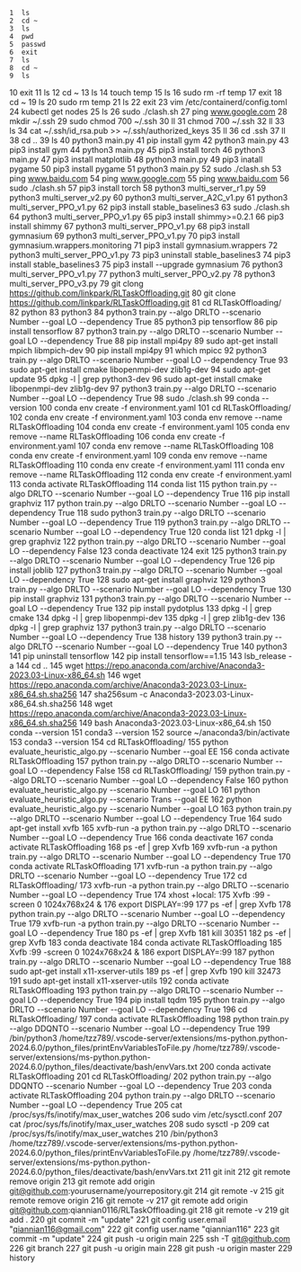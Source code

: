     1  ls
    2  cd ~
    3  ls
    4  pwd
    5  passwd
    6  exit
    7  ls
    8  cd ~
    9  ls
   10  exit
   11  ls
   12  cd ~
   13  ls
   14  touch temp
   15  ls
   16  sudo rm -rf temp
   17  exit
   18  cd ~
   19  ls
   20  sudo rm temp 
   21  ls
   22  exit
   23  vim /etc/containerd/config.toml
   24  kubectl get nodes
   25  ls
   26  sudo ./clash.sh
   27  ping www.google.com
   28  mkdir ~/.ssh
   29  sudo chmod 700 ~/.ssh
   30  ll
   31  chmod 700 ~/.ssh
   32  ll
   33  ls
   34  cat ~/.ssh/id_rsa.pub >> ~/.ssh/authorized_keys
   35  ll
   36  cd .ssh
   37  ll
   38  cd ..
   39  ls
   40  python3 main.py 
   41  pip install gym
   42  python3 main.py 
   43  pip3 install gym
   44  python3 main.py 
   45  pip3 install torch
   46  python3 main.py 
   47  pip3 install matplotlib
   48  python3 main.py 
   49  pip3 inatall pygame
   50  pip3 install pygame
   51  python3 main.py 
   52  sudo ./clash.sh
   53  ping www.baidu.com
   54  ping www.google.com
   55  ping www.baidu.com
   56  sudo ./clash.sh
   57  pip3 install torch
   58  python3 multi_server_r1.py 
   59  python3 multi_server_v2.py 
   60  python3 multi_server_A2C_v1.py 
   61  python3 multi_server_PPO_v1.py 
   62  pip3 install stable_baselines3
   63  sudo ./clash.sh
   64  python3 multi_server_PPO_v1.py 
   65  pip3 install shimmy>=0.2.1
   66  pip3 install shimmy
   67  python3 multi_server_PPO_v1.py 
   68  pip3 install gymnasium
   69  python3 multi_server_PPO_v1.py 
   70  pip3 install gymnasium.wrappers.monitoring
   71  pip3 install gymnasium.wrappers
   72  python3 multi_server_PPO_v1.py 
   73  pip3 uninstall stable_baselines3
   74  pip3 install stable_baselines3
   75  pip3 install --upgrade gymnasium
   76  python3 multi_server_PPO_v1.py 
   77  python3 multi_server_PPO_v2.py 
   78  python3 multi_server_PPO_v3.py 
   79  git clong https://github.com/linkpark/RLTaskOffloading.git
   80  git clone https://github.com/linkpark/RLTaskOffloading.git
   81  cd RLTaskOffloading/
   82  python
   83  python3
   84  python3 train.py --algo DRLTO --scenario Number --goal LO --dependency True 
   85  python3 pip tensorflow
   86  pip install tensorflow
   87  python3 train.py --algo DRLTO --scenario Number --goal LO --dependency True 
   88  pip install mpi4py
   89  sudo apt-get install mpich libmpich-dev
   90  pip install mpi4py
   91  which mpicc
   92  python3 train.py --algo DRLTO --scenario Number --goal LO --dependency True 
   93  sudo apt-get install cmake libopenmpi-dev zlib1g-dev
   94  sudo apt-get update
   95  dpkg -l | grep python3-dev
   96  sudo apt-get install cmake libopenmpi-dev zlib1g-dev
   97  python3 train.py --algo DRLTO --scenario Number --goal LO --dependency True 
   98  sudo ./clash.sh
   99  conda --version
  100  conda env create -f environment.yaml
  101  cd RLTaskOffloading/
  102  conda env create -f environment.yaml
  103  conda env remove --name RLTaskOffloading
  104  conda env create -f environment.yaml
  105  conda env remove --name RLTaskOffloading
  106  conda env create -f environment.yaml
  107  conda env remove --name RLTaskOffloading
  108  conda env create -f environment.yaml
  109  conda env remove --name RLTaskOffloading
  110  conda env create -f environment.yaml
  111  conda env remove --name RLTaskOffloading
  112  conda env create -f environment.yaml
  113  conda activate RLTaskOffloading
  114  conda list
  115  python train.py --algo DRLTO --scenario Number --goal LO --dependency True 
  116  pip install graphviz
  117  python train.py --algo DRLTO --scenario Number --goal LO --dependency True 
  118  sudo python3 train.py --algo DRLTO --scenario Number --goal LO --dependency True 
  119  python3 train.py --algo DRLTO --scenario Number --goal LO --dependency True 
  120  conda list
  121  dpkg -l | grep graphviz
  122  python train.py --algo DRLTO --scenario Number --goal LO --dependency False 
  123  conda deactivate
  124  exit
  125  python3 train.py --algo DRLTO --scenario Number --goal LO --dependency True 
  126  pip install joblib
  127  python3 train.py --algo DRLTO --scenario Number --goal LO --dependency True 
  128  sudo apt-get install graphviz
  129  python3 train.py --algo DRLTO --scenario Number --goal LO --dependency True 
  130  pip install graphviz
  131  python3 train.py --algo DRLTO --scenario Number --goal LO --dependency True 
  132  pip install pydotplus
  133  dpkg -l | grep cmake
  134  dpkg -l | grep libopenmpi-dev
  135  dpkg -l | grep zlib1g-dev
  136  dpkg -l | grep graphviz
  137  python3 train.py --algo DRLTO --scenario Number --goal LO --dependency True 
  138  history
  139  python3 train.py --algo DRLTO --scenario Number --goal LO --dependency True 
  140  python3
  141  pip uninstall tensorflow
  142  pip install tensorflow==1.15
  143  lsb_release -a
  144  cd ..
  145  wget https://repo.anaconda.com/archive/Anaconda3-2023.03-Linux-x86_64.sh
  146  wget https://repo.anaconda.com/archive/Anaconda3-2023.03-Linux-x86_64.sh.sha256
  147  sha256sum -c Anaconda3-2023.03-Linux-x86_64.sh.sha256
  148  wget https://repo.anaconda.com/archive/Anaconda3-2023.03-Linux-x86_64.sh.sha256
  149  bash Anaconda3-2023.03-Linux-x86_64.sh
  150  conda --version
  151  conda3 --version
  152  source ~/anaconda3/bin/activate
  153  conda3 --version
  154  cd RLTaskOffloading/
  155  python evaluate_heuristic_algo.py --scenario Number --goal EE
  156  conda activate RLTaskOffloading
  157  python train.py --algo DRLTO --scenario Number --goal LO --dependency False 
  158  cd RLTaskOffloading/
  159  python train.py --algo DRLTO --scenario Number --goal LO --dependency False 
  160  python evaluate_heuristic_algo.py --scenario Number --goal LO
  161  python evaluate_heuristic_algo.py --scenario Trans --goal EE
  162  python evaluate_heuristic_algo.py --scenario Number --goal LO
  163  python train.py --algo DRLTO --scenario Number --goal LO --dependency True 
  164  sudo apt-get install xvfb
  165  xvfb-run -a python train.py --algo DRLTO --scenario Number --goal LO --dependency True
  166  conda deactivate
  167  conda activate RLTaskOffloading
  168  ps -ef | grep Xvfb
  169  xvfb-run -a python train.py --algo DRLTO --scenario Number --goal LO --dependency True
  170  conda activate RLTaskOffloading
  171  xvfb-run -a python train.py --algo DRLTO --scenario Number --goal LO --dependency True
  172  cd RLTaskOffloading/
  173  xvfb-run -a python train.py --algo DRLTO --scenario Number --goal LO --dependency True
  174  xhost +local:
  175  Xvfb :99 -screen 0 1024x768x24 &
  176  export DISPLAY=:99
  177  ps -ef | grep Xvfb
  178  python train.py --algo DRLTO --scenario Number --goal LO --dependency True
  179  xvfb-run -a python train.py --algo DRLTO --scenario Number --goal LO --dependency True
  180  ps -ef | grep Xvfb
  181  kill 30351
  182  ps -ef | grep Xvfb
  183  conda deactivate
  184  conda activate RLTaskOffloading
  185  Xvfb :99 -screen 0 1024x768x24 &
  186  export DISPLAY=:99
  187  python train.py --algo DRLTO --scenario Number --goal LO --dependency True
  188  sudo apt-get install x11-xserver-utils
  189  ps -ef | grep Xvfb
  190  kill 32473
  191  sudo apt-get install x11-xserver-utils
  192  conda activate RLTaskOffloading
  193  python train.py --algo DRLTO --scenario Number --goal LO --dependency True
  194  pip install tqdm
  195  python train.py --algo DRLTO --scenario Number --goal LO --dependency True
  196  cd RLTaskOffloading/
  197  conda activate RLTaskOffloading
  198  python train.py --algo DDQNTO --scenario Number --goal LO --dependency True
  199  /bin/python3 /home/tzz789/.vscode-server/extensions/ms-python.python-2024.6.0/python_files/printEnvVariablesToFile.py /home/tzz789/.vscode-server/extensions/ms-python.python-2024.6.0/python_files/deactivate/bash/envVars.txt
  200  conda activate RLTaskOffloading
  201  cd RLTaskOffloading/
  202  python train.py --algo DDQNTO --scenario Number --goal LO --dependency True
  203  conda activate RLTaskOffloading
  204  python train.py --algo DRLTO --scenario Number --goal LO --dependency True
  205  cat /proc/sys/fs/inotify/max_user_watches
  206  sudo vim /etc/sysctl.conf
  207  cat /proc/sys/fs/inotify/max_user_watches
  208  sudo sysctl -p
  209  cat /proc/sys/fs/inotify/max_user_watches
  210  /bin/python3 /home/tzz789/.vscode-server/extensions/ms-python.python-2024.6.0/python_files/printEnvVariablesToFile.py /home/tzz789/.vscode-server/extensions/ms-python.python-2024.6.0/python_files/deactivate/bash/envVars.txt
  211  git init
  212  git remote remove origin
  213  git remote add origin git@github.com:yourusername/yourrepository.git
  214  git remote -v
  215  git remote remove origin
  216  git remote -v
  217  git remote add origin git@github.com:qiannian0116/RLTaskOffloading.git
  218  git remote -v
  219  git add .
  220  git commit -m "update"
  221  git config user.email "qiannian116@gmail.com"
  222  git config user.name "qiannian116"
  223  git commit -m "update"
  224  git push -u origin main
  225  ssh -T git@github.com
  226  git branch
  227  git push -u origin main
  228  git push -u origin master
  229  history